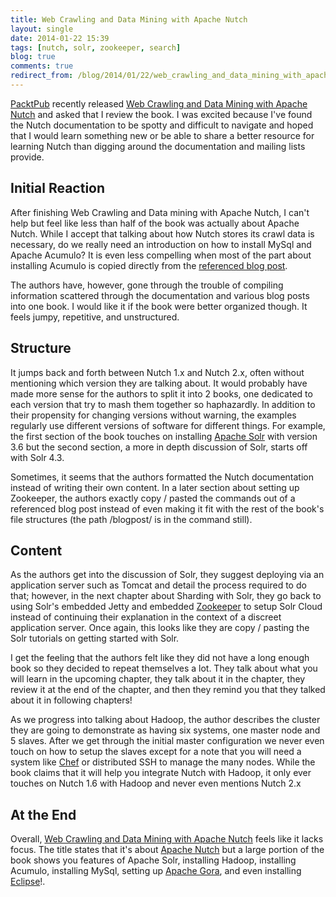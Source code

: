 ```yaml
---
title: Web Crawling and Data Mining with Apache Nutch
layout: single
date: 2014-01-22 15:39
tags: [nutch, solr, zookeeper, search]
blog: true
comments: true
redirect_from: /blog/2014/01/22/web_crawling_and_data_mining_with_apache_nutch/
---
```


[PacktPub][] recently released [Web Crawling and Data Mining with Apache Nutch][nutch-book] and asked that I review the book. I was excited because I've found the Nutch documentation to be spotty and difficult to navigate and hoped that I would learn something new or be able to share a better resource for learning Nutch than digging around the documentation and mailing lists provide.

[PacktPub]: http://www.packtpub.com/
[nutch-book]: http://www.packtpub.com/web-crawling-and-data-mining-with-apache-nutch/book

## Initial Reaction

After finishing Web Crawling and Data mining with Apache Nutch, I can't help but feel like less than half of the book was actually about Apache Nutch. While I accept that talking about how Nutch stores its crawl data is necessary, do we really need an introduction on how to install MySql and Apache Acumulo? It is even less compelling when most of the part about installing Acumulo is copied directly from the [referenced blog post](http://www.covert.io/post/18414889381/accumulo-nutch-and-gora).

The authors have, however, gone through the trouble of compiling information scattered through the documentation and various blog posts into one book. I would like it if the book were better organized though. It feels jumpy, repetitive, and unstructured.

## Structure

It jumps back and forth between Nutch 1.x and Nutch 2.x, often without mentioning which version they are talking about. It would probably have made more sense for the authors to split it into 2 books, one dedicated to each version that try to mash them together so haphazardly. In addition to their propensity for changing versions without warning, the examples regularly use different versions of software for different things. For example, the first section of the book touches on installing [Apache Solr][solr] with version 3.6 but the second section, a more in depth discussion of Solr, starts off with Solr 4.3.

[solr]: https://lucene.apache.org/solr/

Sometimes, it seems that the authors formatted the Nutch documentation instead of writing their own content. In a later section about setting up Zookeeper, the authors exactly copy / pasted the commands out of a referenced blog post instead of even making it fit with the rest of the book's file structures (the path /blogpost/ is in the command still).

## Content

As the authors get into the discussion of Solr, they suggest deploying via an application server such as Tomcat and detail the process required to do that; however, in the next chapter about Sharding with Solr, they go back to using Solr's embedded Jetty and embedded [Zookeeper][] to setup Solr Cloud instead of continuing their explanation in the context of a discreet application server. Once again, this looks like they are copy / pasting the Solr tutorials on getting started with Solr.

[Zookeeper]: https://zookeeper.apache.org/

I get the feeling that the authors felt like they did not have a long enough book so they decided to repeat themselves a lot. They talk about what you will learn in the upcoming chapter, they talk about it in the chapter, they review it at the end of the chapter, and then they remind you that they talked about it in following chapters!

As we progress into talking about Hadoop, the author describes the cluster they are going to demonstrate as having six systems, one master node and 5 slaves. After we get through the initial master configuration we never even touch on how to setup the slaves except for a note that you will need a system like [Chef][] or distributed SSH to manage the many nodes. While the book claims that it will help you integrate Nutch with Hadoop, it only ever touches on Nutch 1.6 with Hadoop and never even mentions Nutch 2.x

[Chef]: http://www.getchef.com/

## At the End

Overall, [Web Crawling and Data Mining with Apache Nutch][nutch-book] feels like it lacks focus. The title states that it's about [Apache Nutch][nutch] but a large portion of the book shows you features of Apache Solr, installing Hadoop, installing Acumulo, installing MySql, setting up [Apache Gora][], and even installing [Eclipse][]!.

[nutch]: https://nutch.apache.org/
[Apache Gora]: https://gora.apache.org
[Eclipse]: http://www.eclipse.org/